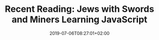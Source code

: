 ---
layout: reading_list
title: "Recent Reading: Jews with Swords and Miners Learning JavaScript"
excerpt: "My recent reading includes a few more murders in the French countryside and a lot of fighting in the Caucausus Mountains."
type: reading_list
date: 2019-07-06T08:27:01+02:00
books:
  - id: walker-black-diamond
    note: >
      These are all available to me as e-books through my library, so I’ve made them my summer indulgence reading. In the third installment of the series, the stakes and world of these stories has expanded a bit. On the one hand, I find the engagement with French colonial history in Vietnam and contemporary global economic and political pressures compelling. On the other, I hope the dynamics of the small village atmosphere won’t be disappearing.
  - id: walker-crowded-grave
    note: >
      This is the fourth installment of the Bruno, Chief of Police series. It is another case of issues of the wider world disrupting village life—international students, Basque separatists, and an international diplomatic summit all feature prominently in the plot—but most of the action feels small in the way that I appreciate about this series. There is a bit of James Bond action at the end that I could do without.
  - id: walker-devils-cave
    note: >
      The fifth installment of the Bruno, Chief of Police series shrinks things back down to the village scale, but brings in the occult as the special angle for this episode. You can feel the series settling into the tropes that work. The cast of characters from around the village get reliable face time and play their parts. Bruno’s cooking and interest in food are now familiar. The action stakes continue to be higher than in the earliest installments of the series, but somehow not as elevated as the ending that turned me off a bit in the fourth book. This will continue to be summer reading, and next week I’ll be doing my summer reading in the French Alps.
  - id: thompson-coders
    note: >
      Thompson has written an ethnography of computer programmers that is very much of this moment. In contrast to, for example, Steven Levy’s _Hackers_ which is now over thirty years old, there is very little celebration or hagiography here. At the same time, it is not a sensational teardown of Silicon Valley culture either. It is more a lamentation of how the participants in the utopian spirit of the 90’s failed to anticipate the pitfalls of what they were creating as a result of the culture created in the spaces (offline and online) where these coders gathered and by the epistemologies that coding practice maps onto the perspective one brings into other parts of life. In this sense, it reminds me of Paul Ford’s [recent essay](https://www.wired.com/story/why-we-love-tech-defense-difficult-industry/) in WIRED about his struggle to remain enthusiastic about the tech industry in its hegemonic phase. The book finishes in an exploration of how the vocation of coding is changing—both (fitfully) expanding its ranks but also losing some of its prestige. As it becomes a trade that can secure a position in the middle class, how do we guarantee generalized access? It seems apparent that some of the same bad instincts shape the ‘solutions’ to these problem as have shaped previous eras.
  - id: auerbach-bitwise
    note: >
      This book lies somewhere between memoir and essay collection and explores both Auerbach’s personal relationship to technology and some cultural history of our relationship to data and algorithmic problem solving in the late twentieth and early twenty first centuries. The idiosyncratic form of the memoir allows Auerbach to make personal juxtapositions between, for example, psychiatric profiles developed in the context of the DSM and character designs and storytelling based on the quantification tables of the Dungeons & Dragons rules set.
  - id: chabon-gentlemen
    note: >
      This was a fun episodic adventure set in the medieval Khazar Khaganate between the Black and Caspian Seas in which two bandits, a Frankish physician and an Abyssinian soldier, become involved in a revenge plot to overthrow a local lord. It was originally published serially in _The New York Times Magazine_ and that format suits its swashbuckling rhythm well. Chabon has clearly read broadly in romantic adventures, and I enjoyed the confidence with which a writer in such control of his tools engaged with the tropes of the genre.
---